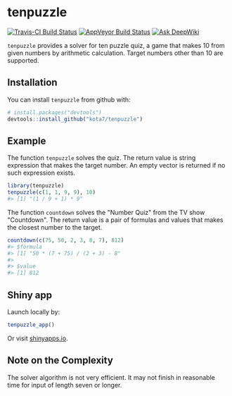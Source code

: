 
<!-- README.md is generated from README.Rmd. Please edit that file -->
tenpuzzle
=========

[![Travis-CI Build Status](https://travis-ci.org/kota7/tenpuzzle.svg?branch=master)](https://travis-ci.org/kota7/tenpuzzle) [![AppVeyor Build Status](https://ci.appveyor.com/api/projects/status/github/kota7/tenpuzzle?branch=master&svg=true)](https://ci.appveyor.com/project/kota7/tenpuzzle)
[![Ask DeepWiki](https://deepwiki.com/badge.svg)](https://deepwiki.com/kota7/tenpuzzle)

`tenpuzzle` provides a solver for ten puzzle quiz, a game that makes 10 from given numbers by arithmetic calculation. Target numbers other than 10 are supported.

Installation
------------

You can install `tenpuzzle` from github with:

``` r
# install.packages("devtools")
devtools::install_github("kota7/tenpuzzle")
```

Example
-------

The function `tenpuzzle` solves the quiz. The return value is string expression that makes the target number. An empty vector is returned if no such expression exists.

``` r
library(tenpuzzle)
tenpuzzle(c(1, 1, 9, 9), 10)
#> [1] "(1 / 9 + 1) * 9"
```

The function `countdown` solves the "Number Quiz" from the TV show "Countdown". The return value is a pair of formulas and values that makes the closest number to the target.

``` r
countdown(c(75, 50, 2, 3, 8, 7), 812)
#> $formula
#> [1] "50 * (7 + 75) / (2 + 3) - 8"
#> 
#> $value
#> [1] 812
```

Shiny app
---------

Launch locally by:

``` r
tenpuzzle_app()
```

Or visit [shinyapps.io](https://kota.shinyapps.io/tenpuzzle/).

Note on the Complexity
----------------------

The solver algorithm is not very efficient.
It may not finish in reasonable time for input of length seven or longer.
